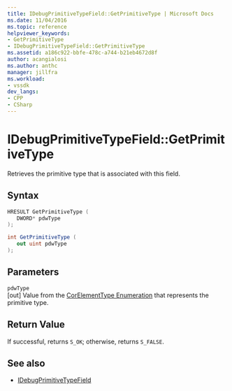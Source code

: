 ```yaml
---
title: IDebugPrimitiveTypeField::GetPrimitiveType | Microsoft Docs
ms.date: 11/04/2016
ms.topic: reference
helpviewer_keywords:
- GetPrimitiveType
- IDebugPrimitiveTypeField::GetPrimitiveType
ms.assetid: a186c922-bbfe-478c-a744-b21eb4672d8f
author: acangialosi
ms.author: anthc
manager: jillfra
ms.workload:
- vssdk
dev_langs:
- CPP
- CSharp
---
```

# IDebugPrimitiveTypeField::GetPrimitiveType
Retrieves the primitive type that is associated with this field.

## Syntax

```cpp
HRESULT GetPrimitiveType (
   DWORD* pdwType
);
```

```csharp
int GetPrimitiveType (
   out uint pdwType
);
```

## Parameters
`pdwType`\
[out] Value from the [CorElementType Enumeration](/dotnet/framework/unmanaged-api/metadata/corelementtype-enumeration) that represents the primitive type.

## Return Value
 If successful, returns `S_OK`; otherwise, returns `S_FALSE`.

## See also
- [IDebugPrimitiveTypeField](../../../extensibility/debugger/reference/idebugprimitivetypefield.md)
